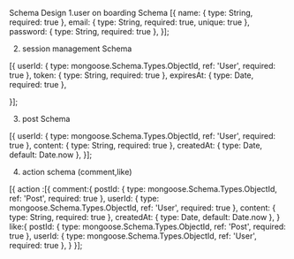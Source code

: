 Schema Design 
1.user on boarding Schema
[{
  name: {
    type: String,
    required: true
  },
  email: {
    type: String,
    required: true,
    unique: true
  },
  password: {
    type: String,
    required: true
  },
}];

2. session management Schema

[{
  userId: {
    type: mongoose.Schema.Types.ObjectId,
    ref: 'User',
    required: true
  },
  token: {
    type: String,
    required: true
  },
  expiresAt: {
    type: Date,
    required: true
  },

}];


3. post Schema

[{
  userId: {
    type: mongoose.Schema.Types.ObjectId,
    ref: 'User',
    required: true
  },
  content: {
    type: String,
    required: true
  },
  createdAt: {
    type: Date,
    default: Date.now
  },
}];

4. action schema (comment,like)

[{
action :[{
comment:{
  postId: {
    type: mongoose.Schema.Types.ObjectId,
    ref: 'Post',
    required: true
  },
  userId: {
    type: mongoose.Schema.Types.ObjectId,
    ref: 'User',
    required: true
  },
  content: {
    type: String,
    required: true
  },
  createdAt: {
    type: Date,
    default: Date.now
  },
}
like:{
  postId: {
    type: mongoose.Schema.Types.ObjectId,
    ref: 'Post',
    required: true
  },
  userId: {
    type: mongoose.Schema.Types.ObjectId,
    ref: 'User',
    required: true
  },
}
}];
